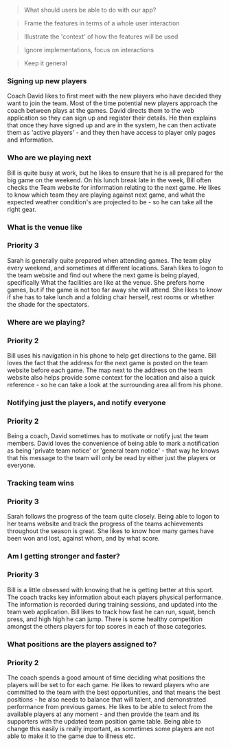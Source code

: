 > What should users be able to do with our app?

> Frame the features in terms of a whole user interaction

> Illustrate the 'context' of how the features will be used

> Ignore implementations, focus on interactions

> Keep it general


### Signing up new players
Coach David likes to first meet with the new players who have decided they want to join the team.  Most of the time potential new players approach the coach between plays at the games. David directs them to the web application so they can sign up and register their details.  He then explains that once they have signed up and are in the system, he can then activate them as 'active players' - and they then have access to player only pages and information.

### Who are we playing next

Bill is quite busy at work, but he likes to ensure that he is all prepared for the big game on the weekend. On his lunch break late in the week, Bill often checks the Team website for information relating to the next game.  He likes to know which team they are playing against next game, and what the expected weather condition's are projected to be - so he can take all the right gear.

### What is the venue like
### Priority 3
Sarah is generally quite prepared when attending games.  The team play every weekend, and sometimes at different locations.  Sarah likes to logon to the team website and find out where the next game is being played, specifically What the facilities are like at the venue.  She prefers home games, but if the game is not too far away she will attend.  She likes to know if she has to take lunch and a folding chair herself, rest rooms or whether the shade for the spectators.


### Where are we playing?
### Priority 2
Bill uses his navigation in his phone to help get directions to the game.  Bill loves the fact that the address for the next game is posted on the team website before each game.  The map next to the address on the team website also helps provide some context for the location and also a quick reference - so he can take a look at the surrounding area all from his phone.


### Notifying just the players, and notify everyone
### Priority 2
Being a coach, David sometimes has to motivate or notify just the team members.  David loves the convenience of being able to mark a notification as being 'private team notice' or 'general team notice' - that way he knows that his message to the team will only be read by either just the players or everyone.

### Tracking team wins
### Priority 3
Sarah follows the progress of the team quite closely.  Being able to logon to her teams website and track the progress of the teams achievements throughout the season is great.  She likes to know how many games have been won and lost, against whom, and by what score.

### Am I getting stronger and faster?
### Priority 3
Bill is a little obsessed with knowing that he is getting better at this sport.  The coach tracks key information about each players physical performance.  The information is recorded during training sessions, and updated into the team web application.  Bill likes to track how fast he can run, squat, bench press, and high high he can jump.  There is some healthy competition amongst the others players for top scores in each of those categories.

### What positions are the players assigned to?
### Priority 2
The coach spends a good amount of time deciding what positions the players will be set to for each game.  He likes to reward players who are committed to the team with the best opportunities, and that means the best positions - he also needs to balance that will talent, and demonstrated performance from previous games.  He likes to be able to select from the available players at any moment - and then provide the team and its supporters with the updated team position game table.  Being able to change this easily is really important, as sometimes some players are not able to make it to the game due to illness etc.
